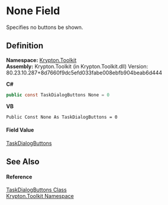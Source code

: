 # None Field


Specifies no buttons be shown.



## Definition
**Namespace:** <a href="79d2eac2-21f4-54ff-7552-b20c33c30600.md">Krypton.Toolkit</a>  
**Assembly:** Krypton.Toolkit (in Krypton.Toolkit.dll) Version: 80.23.10.287+8d7660f9dc5efd033fabe008ebfb904beab6d444

**C#**
``` C#
public const TaskDialogButtons None = 0
```
**VB**
``` VB
Public Const None As TaskDialogButtons = 0
```



#### Field Value
<a href="df351125-7dc4-40e5-522d-a50a0002ae2c.md">TaskDialogButtons</a>

## See Also


#### Reference
<a href="df351125-7dc4-40e5-522d-a50a0002ae2c.md">TaskDialogButtons Class</a>  
<a href="79d2eac2-21f4-54ff-7552-b20c33c30600.md">Krypton.Toolkit Namespace</a>  
